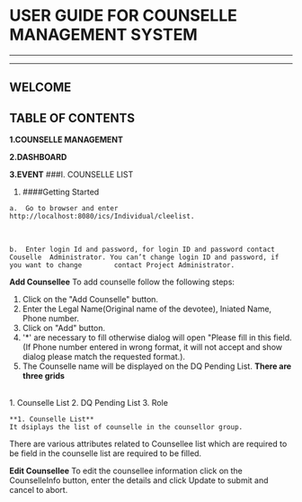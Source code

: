 # USER GUIDE FOR COUNSELLE MANAGEMENT SYSTEM #
****
-----

## WELCOME

## TABLE OF CONTENTS

**1.COUNSELLE MANAGEMENT**

**2.DASHBOARD**

**3.EVENT**
###I. COUNSELLE LIST
   1. 	####Getting Started

 

	a.	Go to browser and enter http://localhost:8080/ics/Individual/cleelist.
</br>
   

	b.  Enter login Id and password, for login ID and password contact Couselle  Administrator. You can’t change login ID and password, if you want to change        contact Project Administrator.
**Add Counsellee**
To add counselle follow the following steps:
1. Click on the "Add Counselle" button.
2. Enter the Legal Name(Original name of the devotee), Iniated Name, Phone number.
3. Click on "Add" button.
4. '*' are necessary to fill otherwise  dialog will open "Please fill in this field.(If Phone number entered in wrong format, it will not accept and show dialog please match the requested format.).
5. The Counselle name will be displayed on the DQ Pending List.
	**There are three grids**
</br>
	1. Counselle List
	2. DQ Pending List
	3. Role

	**1. Counselle List**
	It dsiplays the list of counselle in the counsellor group.
There are  various attributes related to Counsellee list which are required to be field  in the counselle list are required to be filled.

**Edit Counsellee**
To edit the counsellee information click on the CounselleInfo button, enter the details and click Update to submit and cancel to abort.